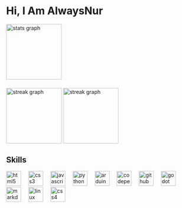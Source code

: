 # Hi, I Am AlwaysNur
<div align="left">
  <img src="https://github-readme-stats.vercel.app/api?username=AlwaysNur&hide_title=false&hide_rank=false&show_icons=true&include_all_commits=true&count_private=true&disable_animations=false&theme=aura_dark&locale=en&hide_border=true&order=1" height="150" alt="stats graph"  />
</div>

###

<div align="left">

 <img src="https://github-readme-stats.vercel.app/api/top-langs/?username=AlwaysNur&theme=aura_dark&hide_border=true&include_all_commits=true&count_private=true&layout=compact?" height="150" alt="streak graph"  />
  <img src="https://streak-stats.demolab.com?user=AlwaysNur&locale=en&mode=daily&theme=aura_dark&hide_border=true&border_radius=5&order=3" height="150" alt="streak graph"  />
  
</div>

## Skills
<div align="left">
  <img src="https://skillicons.dev/icons?i=html" height="40" alt="html5 logo"  />
  <img width="12" />
  <img src="https://skillicons.dev/icons?i=css" height="40" alt="css3 logo"  />
  <img width="12" />
  <img src="https://skillicons.dev/icons?i=js" height="40" alt="javascript logo"  />
  <img width="12" />
  <img src="https://skillicons.dev/icons?i=py" height="40" alt="python logo"  />
  <img width="12" />
  <img src="https://skillicons.dev/icons?i=arduino" height="40" alt="arduino logo"  />
  <img width="12" />
  <img src="https://skillicons.dev/icons?i=codepen" height="40" alt="codepen logo"  />
  <img width="12" />
  <img src="https://skillicons.dev/icons?i=github" height="40" alt="github logo"  />
  <img width="12" />
  <img src="https://skillicons.dev/icons?i=godot" height="40" alt="godot logo"  />
  <img width="12" />
  <img src="https://skillicons.dev/icons?i=md" height="40" alt="markdown logo"  />
  <img width="12" />
  <img src="https://skillicons.dev/icons?i=linux" height="40" alt="linux logo"  />
  <img width="12" />
  <img src="https://upload.wikimedia.org/wikipedia/commons/a/ab/Official_CSS_Logo.svg" height="40" alt="css4 logo"/>
</div>

###
